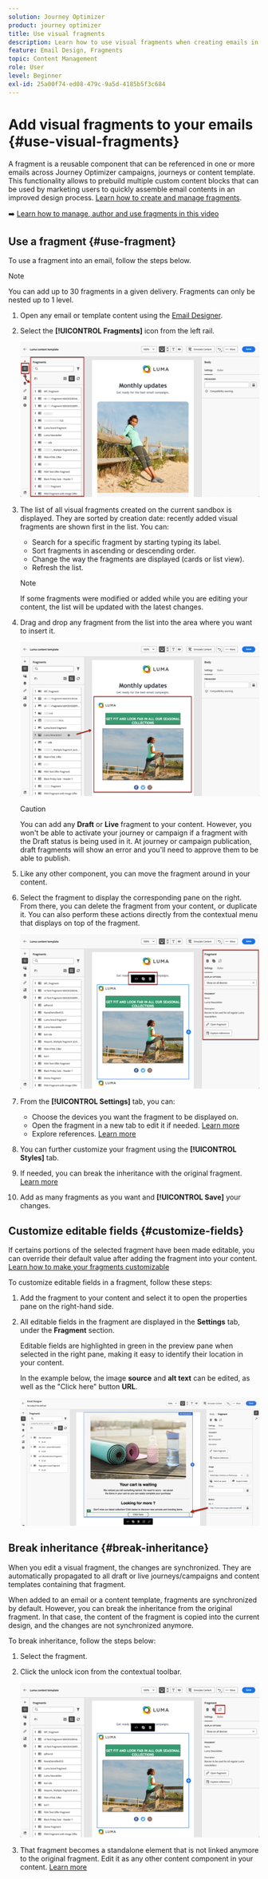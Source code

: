 ```yaml
---
solution: Journey Optimizer
product: journey optimizer
title: Use visual fragments
description: Learn how to use visual fragments when creating emails in Journey Optimizer campaigns and journeys
feature: Email Design, Fragments
topic: Content Management
role: User
level: Beginner
exl-id: 25a00f74-ed08-479c-9a5d-4185b5f3c684
---
```

# Add visual fragments to your emails {#use-visual-fragments}

A fragment is a reusable component that can be referenced in one or more emails across Journey Optimizer campaigns, journeys or content template. This functionality allows to prebuild multiple custom content blocks that can be used by marketing users to quickly assemble email contents in an improved design process. [Learn how to create and manage fragments](../content-management/fragments.md).

➡️ [Learn how to manage, author and use fragments in this video](../content-management/fragments.md#video-fragments)

## Use a fragment {#use-fragment}

To use a fragment into an email, follow the steps below.

>[!NOTE]
>
>You can add up to 30 fragments in a given delivery. Fragments can only be nested up to 1 level.


1. Open any email or template content using the [Email Designer](get-started-email-design.md).

1. Select the **[!UICONTROL Fragments]** icon from the left rail.

    ![](assets/fragments-in-designer.png)

1. The list of all visual fragments created on the current sandbox is displayed. They are sorted by creation date: recently added visual fragments are shown first in the list. You can:

    * Search for a specific fragment by starting typing its label.
    * Sort fragments in ascending or descending order.
    * Change the way the fragments are displayed (cards or list view).
    * Refresh the list.

    >[!NOTE]
    >
    >If some fragments were modified or added while you are editing your content, the list will be updated with the latest changes.

1. Drag and drop any fragment from the list into the area where you want to insert it.

    ![](assets/fragment-insert.png)

    >[!CAUTION]
    >
    >You can add any **Draft** or **Live** fragment to your content. However, you won't be able to activate your journey or campaign if a fragment with the Draft status is being used in it. At journey or campaign publication, draft fragments will show an error and you'll need to approve them to be able to publish.
    
1. Like any other component, you can move the fragment around in your content.

1. Select the fragment to display the corresponding pane on the right. From there, you can delete the fragment from your content, or duplicate it. You can also perform these actions directly from the contextual menu that displays on top of the fragment.

    ![](assets/fragment-right-pane.png)

1. From the **[!UICONTROL Settings]** tab, you can:

    * Choose the devices you want the fragment to be displayed on.
    * Open the fragment in a new tab to edit it if needed. [Learn more](../content-management/fragments.md#edit-fragments)
    * Explore references. [Learn more](../content-management/fragments.md#explore-references)

1. You can further customize your fragment using the **[!UICONTROL Styles]** tab.

1. If needed, you can break the inheritance with the original fragment. [Learn more](#break-inheritance)

1. Add as many fragments as you want and **[!UICONTROL Save]** your changes.

## Customize editable fields {#customize-fields}

If certains portions of the selected fragment have been made editable, you can override their default value after adding the fragment into your content. [Learn how to make your fragments customizable](../content-management/customizable-fragments.md)

To customize editable fields in a fragment, follow these steps:

1. Add the fragment to your content and select it to open the properties pane on the right-hand side.

1. All editable fields in the fragment are displayed in the **Settings** tab, under the **Fragment** section.

    Editable fields are highlighted in green in the preview pane when selected in the right pane, making it easy to identify their location in your content.

    In the example below, the image **source** and **alt text** can be edited, as well as the "Click here" button **URL**.

    ![](assets/fragment-editable.png)

## Break inheritance {#break-inheritance}

When you edit a visual fragment, the changes are synchronized. They are automatically propagated to all draft or live journeys/campaigns and content templates containing that fragment.

When added to an email or a content template, fragments are synchronized by default. However, you can break the inheritance from the original fragment. In that case, the content of the fragment is copied into the current design, and the changes are not synchronized anymore.

To break inheritance, follow the steps below:

1. Select the fragment.

1. Click the unlock icon from the contextual toolbar.

    ![](assets/fragment-break-inheritance.png)

1. That fragment becomes a standalone element that is not linked anymore to the original fragment. Edit it as any other content component in your content. [Learn more](content-components.md)
